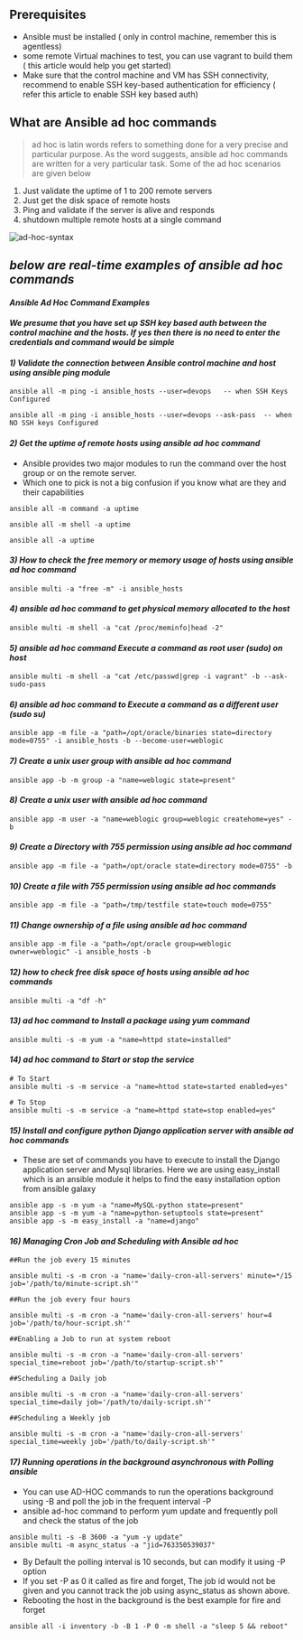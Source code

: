 ## Prerequisites

* Ansible must be installed ( only in control machine, remember this is agentless)
* some remote Virtual machines to test, you can use vagrant to build them ( this article would help you get started)
* Make sure that the control machine and VM has SSH connectivity, recommend to enable SSH key-based authentication for efficiency  ( refer this article to enable SSH key based auth)

## What are Ansible ad hoc commands

> ad hoc is latin words refers to something done for a very precise and particular purpose.  As the word suggests, ansible ad hoc commands are written for a very particular task. Some of the ad hoc scenarios are given below

1. Just validate the uptime of 1 to 200 remote servers
2. Just get the disk space of remote hosts
3. Ping and validate if the server is alive and responds
4. shutdown multiple remote hosts at a single command

![ad-hoc-syntax](https://github.com/lerndevops/ansible/blob/master/static/ad-hoc-syntax.PNG)

## ***below are real-time examples of ansible ad hoc commands*** 

#### ***Ansible Ad Hoc Command Examples***

#### ***We presume that you have set up SSH key based auth between the control machine and the hosts. If yes then there is no need to enter the credentials and command would be simple***


#### ***1) Validate the connection between Ansible control machine and host using ansible ping module***

```
ansible all -m ping -i ansible_hosts --user=devops   -- when SSH Keys Configured 
```
```
ansible all -m ping -i ansible_hosts --user=devops --ask-pass  -- when NO SSH keys Configured 
```

#### ***2) Get the uptime of remote hosts using ansible ad hoc command***

* Ansible provides two major modules to run the command over the host group or on the remote server.
* Which one to pick is not a big confusion if you know what are they and their capabilities

```
ansible all -m command -a uptime

ansible all -m shell -a uptime

ansible all -a uptime 
```

#### ***3) How to check the free memory or memory usage of  hosts using ansible ad hoc command***

```
ansible multi -a "free -m" -i ansible_hosts
```

#### ***4) ansible ad hoc command to get physical memory allocated to the host***

```
ansible multi -m shell -a "cat /proc/meminfo|head -2" 
```
 
#### ***5) ansible ad hoc command Execute a command as root user (sudo) on host***
 
```
ansible multi -m shell -a "cat /etc/passwd|grep -i vagrant" -b --ask-sudo-pass
```

#### ***6) ansible ad hoc command to Execute a command as a different user  (sudo su)***

```
ansible app -m file -a "path=/opt/oracle/binaries state=directory mode=0755" -i ansible_hosts -b --become-user=weblogic
```
 
#### ***7) Create a unix user group with ansible ad hoc command***

```
ansible app -b -m group -a "name=weblogic state=present" 
```
 
#### ***8) Create a unix user with ansible ad hoc command***

```
ansible app -m user -a "name=weblogic group=weblogic createhome=yes" -b
```
 
#### ***9) Create a Directory with 755 permission using ansible ad hoc command***

```
ansible app -m file -a "path=/opt/oracle state=directory mode=0755" -b
```

#### ***10) Create a file with 755 permission using ansible ad hoc commands***

```
ansible app -m file -a "path=/tmp/testfile state=touch mode=0755"
```
 
#### ***11) Change ownership of a file using ansible ad hoc command***

```
ansible app -m file -a "path=/opt/oracle group=weblogic owner=weblogic" -i ansible_hosts -b
```

#### ***12) how to check free disk space of hosts using ansible ad hoc commands***

```
ansible multi -a "df -h"
```
 
#### ***13) ad hoc command to Install a package using yum command***

```
ansible multi -s -m yum -a "name=httpd state=installed"
```
 
#### ***14) ad hoc command to Start or stop the service***

```
# To Start
ansible multi -s -m service -a "name=httod state=started enabled=yes"

# To Stop
ansible multi -s -m service -a "name=httpd state=stop enabled=yes"
```

#### ***15) Install and configure python Django application server with ansible ad hoc commands***

* These are set of commands you have to execute to install the Django application server and Mysql libraries. Here we are using easy_install which is an ansible module it helps to find the easy installation option from ansible galaxy

```
ansible app -s -m yum -a "name=MySQL-python state=present"
ansible app -s -m yum -a "name=python-setuptools state=present"
ansible app -s -m easy_install -a "name=django"
```

#### ***16) Managing Cron Job and Scheduling with Ansible ad hoc***

```
##Run the job every 15 minutes

ansible multi -s -m cron -a "name='daily-cron-all-servers' minute=*/15 job='/path/to/minute-script.sh'"

##Run the job every four hours

ansible multi -s -m cron -a "name='daily-cron-all-servers' hour=4 job='/path/to/hour-script.sh'"

##Enabling a Job to run at system reboot

ansible multi -s -m cron -a "name='daily-cron-all-servers' special_time=reboot job='/path/to/startup-script.sh'"

##Scheduling a Daily job

ansible multi -s -m cron -a "name='daily-cron-all-servers' special_time=daily job='/path/to/daily-script.sh'"

##Scheduling a Weekly job

ansible multi -s -m cron -a "name='daily-cron-all-servers' special_time=weekly job='/path/to/daily-script.sh'"
```
 
#### ***17) Running operations in the background asynchronous with Polling ansible***

* You can use AD-HOC commands to run the operations background using -B and poll the job in the frequent interval -P
* ansible ad-hoc command  to perform yum update and frequently poll and check the status of the job

```
ansible multi -s -B 3600 -a "yum -y update"
ansible multi -m async_status -a "jid=763350539037"
```

* By Default the polling interval is 10 seconds, but can modify it using -P option
* If you set -P as 0 it called as fire and forget, The job id would not be given and you cannot track the job using async_status as shown above.
* Rebooting the host in the background is the best example for fire and forget

```
ansible all -i inventory -b -B 1 -P 0 -m shell -a "sleep 5 && reboot"
```
